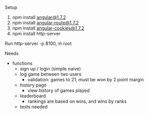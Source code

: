 Setup
1) npm install angular@1.7.2
2) npm install angular-route@1.7.2
3) npm install angular-cookies@1.7.2
4) npm install http-server


Run
http-server -p 8100, in root



Needs

- functions
    - sign up / login (simple naive)
    - log game between two users
        - validation: games to 21, must be won by 2 point margin
    - history page
        - view history of games played
    - leaderboard
        - rankings are based on wins, and wins by ranks
    - tests needed